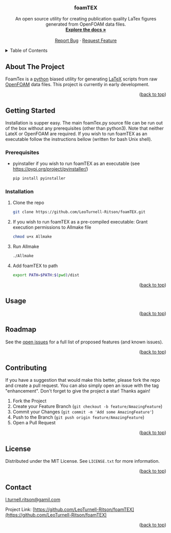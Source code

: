 <h3 align="center">foamTEX</h3>

  <p align="center">
    An open source utility for creating publication quality LaTex figures <br /> generated from OpenFOAM data files.
    <br />
    <a href="https://github.com/LeoTurnell-Ritson/foamTEX"><strong>Explore the docs »</strong></a>
    <br />
    <br />
    <a href="https://github.com/LeoTurnell-Ritson/foamTEX/issues">Report Bug</a>
    ·
    <a href="https://github.com/LeoTurnell-Ritson/foamTEX/issues">Request Feature</a>
  </p>
</div>

<!-- TABLE OF CONTENTS -->
<details>
  <summary>Table of Contents</summary>
  <ol>
    <li>
      <a href="#about-the-project">About The Project</a>
    </li>
    <li>
      <a href="#getting-started">Getting Started</a>
      <ul>
        <li><a href="#prerequisites">Prerequisites</a></li>
        <li><a href="#installation">Installation</a></li>
      </ul>
    </li>
    <li><a href="#usage">Usage</a></li>
    <li><a href="#roadmap">Roadmap</a></li>
    <li><a href="#contributing">Contributing</a></li>
    <li><a href="#license">License</a></li>
    <li><a href="#contact">Contact</a></li>
  </ol>
</details>


<!-- ABOUT THE PROJECT -->
## About The Project

FoamTex is a [python](https://www.python.org/) biased utility for generating [LaTeX](https://www.latex-project.org/) scripts from raw [OpenFOAM](https://www.openfoam.com/) data files. This project is currently in early development.

<p align="right">(<a href="#top">back to top</a>)</p>

<!-- GETTING STARTED -->
## Getting Started

Installation is supper easy. The main foamTex.py source file can be run out of the box without any prerequisites (other than python3). Note that neither LateX or OpenFOAM are required. If you wish to run foamTEX as an executable follow the instructions bellow (written for bash Unix shell). 

### Prerequisites

* pyinstaller if you wish to run foamTEX as an executable (see https://pypi.org/project/pyinstaller/)
  ```sh
  pip install pyinstaller
  ```

### Installation

1. Clone the repo
   ```sh
   git clone https://github.com/LeoTurnell-Ritson/foamTEX.git
   ```

2. If you wish to run foamTEX as a pre-compiled executable: Grant execution permissions to Allmake file
   ```sh
   chmod u+x Allmake
   ```
3. Run Allmake
   ```sh
   ./Allmake
   ```
4. Add foamTEX to path
   ```sh
   export PATH=$PATH:$(pwd)/dist
   ``` 
<p align="right">(<a href="#top">back to top</a>)</p>


<!-- USAGE EXAMPLES -->
## Usage

<p align="right">(<a href="#top">back to top</a>)</p>

<!-- ROADMAP -->
## Roadmap

See the [open issues](https://github.com/LeoTurnell-Ritson/foamTEX/issues) for a full list of proposed features (and known issues).

<p align="right">(<a href="#top">back to top</a>)</p>

<!-- CONTRIBUTING -->
## Contributing

If you have a suggestion that would make this better, please fork the repo and create a pull request. You can also simply open an issue with the tag "enhancement".
Don't forget to give the project a star! Thanks again!

1. Fork the Project
2. Create your Feature Branch (`git checkout -b feature/AmazingFeature`)
3. Commit your Changes (`git commit -m 'Add some AmazingFeature'`)
4. Push to the Branch (`git push origin feature/AmazingFeature`)
5. Open a Pull Request

<p align="right">(<a href="#top">back to top</a>)</p>


<!-- LICENSE -->
## License

Distributed under the MIT License. See `LICENSE.txt` for more information.

<p align="right">(<a href="#top">back to top</a>)</p>


<!-- CONTACT -->
## Contact

 l.turnell.ritson@gamil.com

Project Link: [https://github.com/LeoTurnell-Ritson/foamTEX](https://github.com/LeoTurnell-Ritson/foamTEX)

<p align="right">(<a href="#top">back to top</a>)</p>